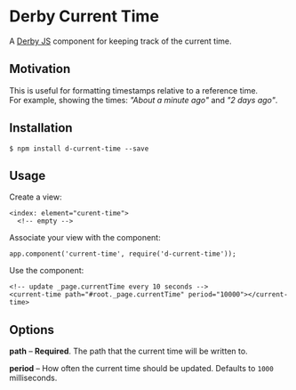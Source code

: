 Derby Current Time
==================

A [Derby JS](http://derbyjs.com) component for keeping track of the current time.

Motivation
----------

This is useful for formatting timestamps relative to a reference time.  
For example, showing the times: *"About a minute ago"* and *"2 days ago"*.

Installation
------------

    $ npm install d-current-time --save

Usage
-----

Create a view:

    <index: element="curent-time">
      <!-- empty -->

Associate your view with the component:

    app.component('current-time', require('d-current-time'));

Use the component:

    <!-- update _page.currentTime every 10 seconds -->
    <current-time path="#root._page.currentTime" period="10000"></current-time>

Options
-------

**path** – **Required**. The path that the current time will be written to.

**period** – How often the current time should be updated. Defaults to `1000` milliseconds.
